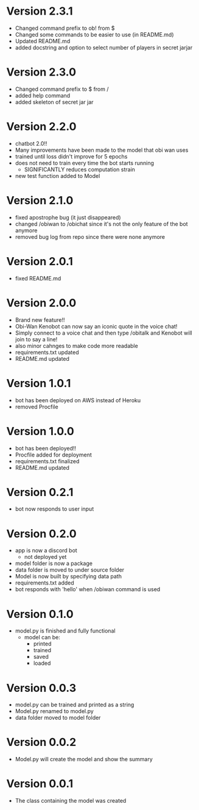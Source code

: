 # Version 2.3.1
* Changed command prefix to ob! from $
* Changed some commands to be easier to use (in README.md)
* Updated README.md
* added docstring and option to select number of players in secret jarjar

# Version 2.3.0
* Changed command prefix to $ from /
* added help command
* added skeleton of secret jar jar

# Version 2.2.0
* chatbot 2.0!!
* Many improvements have been made to the model that obi wan uses
* trained until loss didn't improve for 5 epochs
* does not need to train every time the bot starts running
    * SIGNIFICANTLY reduces computation strain
* new test function added to Model

# Version 2.1.0
* fixed apostrophe bug (it just disappeared)
* changed /obiwan to /obichat since it's not the only feature of the bot anymore
* removed bug log from repo since there were none anymore

# Version 2.0.1
* fixed README.md

# Version 2.0.0
* Brand new feature!!
* Obi-Wan Kenobot can now say an iconic quote in the voice chat!
* Simply connect to a voice chat and then type /obitalk and Kenobot will join to say a line!
* also minor cahnges to make code more readable
* requirements.txt updated
* README.md updated

# Version 1.0.1
* bot has been deployed on AWS instead of Heroku
* removed Procfile

# Version 1.0.0
* bot has been deployed!!
* Procfile added for deployment
* requirements.txt finalized
* README.md updated

# Version 0.2.1
* bot now responds to user input

# Version 0.2.0
* app is now a discord bot
    * not deployed yet
* model folder is now a package
* data folder is moved to under source folder
* Model is now built by specifying data path
* requirements.txt added
* bot responds with 'hello' when /obiwan command is used

# Version 0.1.0
* model.py is finished and fully functional
  * model can be:
    * printed
    * trained
    * saved
    * loaded

# Version 0.0.3
* model.py can be trained and printed as a string
* Model.py renamed to model.py
* data folder moved to model folder

# Version 0.0.2
* Model.py will create the model and show the summary

# Version 0.0.1
* The class containing the model was created